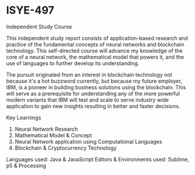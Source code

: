 # ISYE-497
Independent Study Course

This independent study report consists of application-based research and practice of the fundamental concepts of neural networks and blockchain technology. This self-directed course will advance my knowledge of the core of a neural network, the mathematical model that powers it, and the use of languages to further develop its understanding.

The pursuit originated from an interest in blockchain technology not because it's a hot buzzword currently, but because my future employer, IBM, is a pioneer in building business solutions using the blockchain. This will serve as a prerequisite for understanding any of the more powerful modern variants that IBM will test and scale to serve industry wide application to gain new insights resulting in better and faster decisions. 

Key Learnings
1.	Neural Network Research
2.	Mathematical Model & Concept
3.	Neural Network application using Computational Languages
4.	Blockchain & Cryptocurrency Technology


Languages used:  Java & JavaScript
Editors & Environments used: Sublime, p5 & Processing
